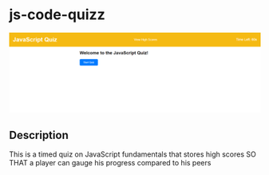 # js-code-quizz

![screenshot](screenshot.png)

## Description

This is a timed quiz on JavaScript fundamentals that stores high scores
SO THAT a player can gauge his progress compared to his peers